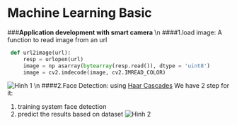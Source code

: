 # Machine Learning Basic
###**Application development with smart camera** \n
####1.load image:
A function to read image from an url
``` python
 def url2image(url):
     resp = urlopen(url)
     image = np asarray(bytearray(resp.read()), dtype = 'uint8')
     image = cv2.imdecode(image, cv2.IMREAD_COLOR)
```
![Hình 1](https://i.imgur.com/LeADMo4.png) \n
####2.Face Detection:
using [Haar Cascades](https://docs.opencv.org/3.4.1/d7/d8b/tutorial_py_face_detection.html)
We have 2 step for it:
1. training system face detection
2. predict the results based on dataset
![Hình 2](https://imgur.com/YttbTjr.png)
